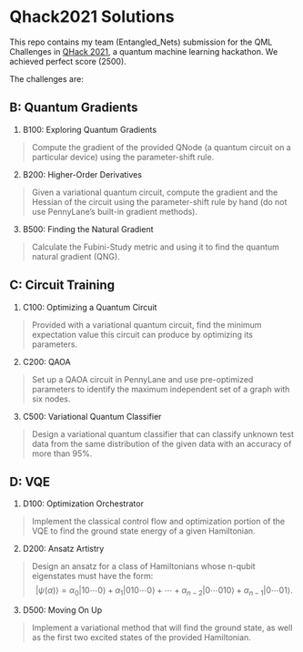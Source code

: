 # Qhack2021 Solutions
This repo contains my team (Entangled_Nets) submission for the QML Challenges in [QHack 2021](https://github.com/XanaduAI/QHack), a quantum machine learning hackathon. We achieved perfect score (2500).

The challenges are:

## B: Quantum Gradients
1. B100: Exploring Quantum Gradients
> Compute the gradient of the provided QNode (a quantum circuit on a particular device) using the parameter-shift rule.
2. B200: Higher-Order Derivatives
> Given a variational quantum circuit, compute the gradient and the Hessian of the circuit using the parameter-shift rule by hand (do not use PennyLane’s built-in gradient methods).
3. B500: Finding the Natural Gradient <br>
> Calculate the Fubini-Study metric and using it to find the quantum natural gradient (QNG).

## C: Circuit Training
1. C100: Optimizing a Quantum Circuit
> Provided with a variational quantum circuit, find the minimum expectation value this circuit can produce by optimizing its parameters.
2. C200: QAOA
> Set up a QAOA circuit in PennyLane and use pre-optimized parameters to identify the maximum independent set of a graph with six nodes.
3. C500: Variational Quantum Classifier <br>
> Design a variational quantum classifier that can classify unknown test data from the same distribution of the given data with an accuracy of more than 95%.

## D: VQE
1. D100: Optimization Orchestrator <br>
> Implement the classical control flow and optimization portion of the VQE to find the ground state energy of a given Hamiltonian. <br>
2. D200: Ansatz Artistry <br>
> Design an ansatz for a class of Hamiltonians whose n-qubit eigenstates must have the form:
> $$
> |\psi(\alpha)\rangle=\alpha_{0}|10 \cdots 0\rangle+\alpha_{1}|010 \cdots 0\rangle+\cdots+\alpha_{n-2}|0 \cdots 010\rangle+\alpha_{n-1}|0 \cdots 01\rangle.
> $$
3. D500: Moving On Up <br>
> Implement a variational method that will find the ground state, as well as the first two excited states of the provided Hamiltonian. <br>
